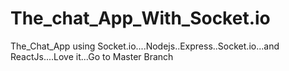 # The_chat_App_With_Socket.io


The_Chat_App using Socket.io....Nodejs..Express..Socket.io...and ReactJs....Love it...Go to Master Branch
